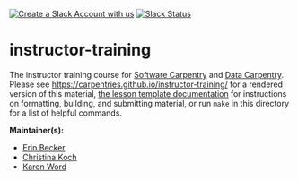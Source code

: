 [![Create a Slack Account with us](https://img.shields.io/badge/Create_Slack_Account-The_Carpentries-071159.svg)](https://swc-slack-invite.herokuapp.com/) 
 [![Slack Status](https://img.shields.io/badge/Slack_Channel-instructor--training-E01563.svg)](https://swcarpentry.slack.com/messages/C0CP2ERHA) 

instructor-training
===================

The instructor training course for [Software Carpentry][swc-site] and [Data Carpentry][dc-site].
Please see <https://carpentries.github.io/instructor-training/> for a rendered version of this material,
[the lesson template documentation][lesson-example]
for instructions on formatting, building, and submitting material,
or run `make` in this directory for a list of helpful commands.

**Maintainer(s):**

* [Erin Becker][becker_erin]
* [Christina Koch][koch_christina]
* [Karen Word][word_karen]

[dc-site]: http://datacarpentry.org
[lesson-example]: https://carpentries.github.io/lesson-example
[swc-site]: http://software-carpentry.org
[koch_christina]: https://carpentries.org/instructors/
[becker_erin]: https://carpentries.org/team/
[word_karen]: https://carpentries.org/team/
